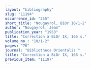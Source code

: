 ```yaml
---
layout: "bibliography"
slug: "11194"
occurrence_id: "255"
short_title: "Nougayrol, BiOr 10/1-2"
author: "Nougayrol, Jean"
publication_year: "1953"
title: "Correction à BiOr IX, 166 s."
volume_no_: "10/1-2"
pages: "76"
journal: "Bibliotheca Orientalis "
title: "Correction à BiOr IX, 166 s."
previous_item: "11197"
---
```

